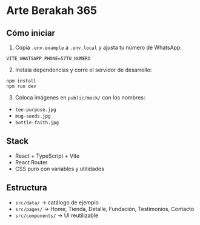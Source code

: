 # Arte Berakah 365 

## Cómo iniciar
1. Copia `.env.example` a `.env.local` y ajusta tu número de WhatsApp:
```
VITE_WHATSAPP_PHONE=57TU_NUMERO
```
2. Instala dependencias y corre el servidor de desarrollo:
```
npm install
npm run dev
```
3. Coloca imágenes en `public/mock/` con los nombres:
- `tee-purpose.jpg`
- `mug-seeds.jpg`
- `bottle-faith.jpg`

## Stack
- React + TypeScript + Vite
- React Router
- CSS puro con variables y utilidades

## Estructura
- `src/data/` → catálogo de ejemplo
- `src/pages/` → Home, Tienda, Detalle, Fundación, Testimonios, Contacto
- `src/components/` → UI reutilizable
